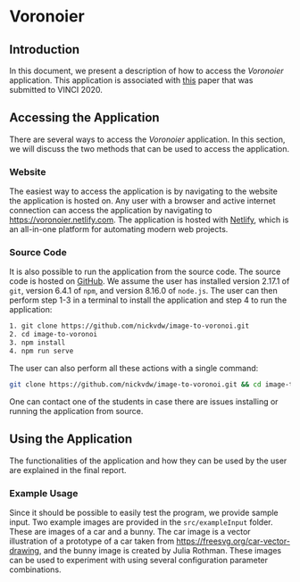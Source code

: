 # Voronoier

## Introduction

In this document, we present a description of how to access the *Voronoier* application. This application is associated with [this](https://www.researchgate.net/publication/344822620_Voronoier_From_Images_to_Voronoi_Diagrams) paper that was submitted to VINCI 2020.

## Accessing the Application

There are several ways to access the *Voronoier* application. In this section, we will discuss the two methods that can be used to access the application.

### Website

The easiest way to access the application is by navigating to the website the application is hosted on. Any user with a browser and active internet connection can access the application by navigating to <https://voronoier.netlify.com>. The application is hosted with [Netlify](https://www.netlify.com), which is an all-in-one platform for automating modern web projects.

### Source Code

It is also possible to run the application from the source code. The source code is hosted on [GitHub](https://github.com/nickvdw/image-to-voronoi). We assume the user has installed version 2.17.1 of `git`, version 6.4.1 of `npm`, and version 8.16.0 of `node.js`. The user can then perform step 1-3 in a terminal to install the application and step 4 to run the application:

```bash
1. git clone https://github.com/nickvdw/image-to-voronoi.git
2. cd image-to-voronoi
3. npm install
4. npm run serve
```

The user can also perform all these actions with a single command:

```bash
git clone https://github.com/nickvdw/image-to-voronoi.git && cd image-to-voronoi && npm install && npm run serve
```

One can contact one of the students in case there are issues installing or running the application from source.

## Using the Application

The functionalities of the application and how they can be used by the user are explained in the final report.

### Example Usage

Since it should be possible to easily test the program, we provide sample input. Two example images are provided in the `src/exampleInput` folder. These are images of a car and a bunny. The car image is a vector illustration of a prototype of a car taken from <https://freesvg.org/car-vector-drawing>, and the bunny image is created by Julia Rothman. These images can be used to experiment with using several configuration parameter combinations.
